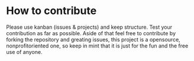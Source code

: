 # How to contribute
Please use kanban (issues & projects) and keep structure. Test your contribution as far as possible.
Aside of that feel free to contribute by forking the repository and greating issues, this project is a opensource, nonprofitoriented one, so keep in mint that it is just for the fun and the free use of anyone.
